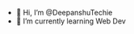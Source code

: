 - 👋 Hi, I’m @DeepanshuTechie
- 🌱 I’m currently learning Web Dev


<!---
DeepanshuTechie/DeepanshuTechie is a ✨ special ✨ repository because its `README.md` (this file) appears on your GitHub profile.
You can click the Preview link to take a look at your changes.
--->

